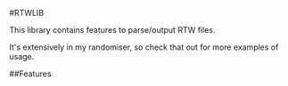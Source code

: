 #RTWLIB

This library contains features to parse/output RTW files.

It's extensively in my randomiser, so check that out for more examples of usage.

##Features
